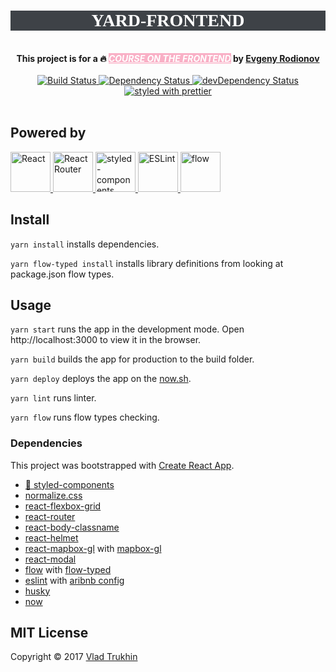 <h1 align="center" style="color:#fff;background-color:#3e4247;font-family:Monaco">YARD-FRONTEND</h1>
<br />
<div align="center"><strong>This project is for a 🔥 <a style="color:#fff;background-color:#f9b0c6;" href="http://kurskurskurs.erodionov.ru"><em>COURSE ON THE FRONTEND</em></a> by <a href="https://github.com/evgenyrodionov">Evgeny Rodionov</a></strong></div>
<br />
<div align="center">
  <!-- Build Status -->
  <a href="https://travis-ci.org/barbagrigia/yard-frontend">
    <img src="https://travis-ci.org/barbagrigia/yard-frontend.svg?branch=master" alt="Build Status" />
  </a>
  <!-- Dependency Status -->
  <a href="https://david-dm.org/barbagrigia/yard-frontend">
    <img src="https://david-dm.org/barbagrigia/yard-frontend/status.svg" alt="Dependency Status" />
  </a>
  <!-- devDependency Status -->
  <a href="https://david-dm.org/barbagrigia/yard-frontend?type=dev">
    <img src="https://david-dm.org/barbagrigia/yard-frontend/dev-status.svg" alt="devDependency Status" />
  </a>
  <!-- Prettier Badge -->
  <a href="https://github.com/prettier/prettier">
    <img src="https://img.shields.io/badge/styled_with-prettier-ff69b4.svg" alt="styled with prettier" />
  </a>
</div>
<br />

## Powered by
<!-- React Logo -->
<a href="https://facebook.github.io/react">
  <img src="https://www.shareicon.net/download/2016/07/08/117367_logo.svg" height="64px" alt="React" title="React" />
</a>
<!-- React Router Logo -->
<a href="https://reacttraining.com/react-router/">
  <img src="https://reacttraining.com/react-router/android-chrome-144x144.png" height="64px" alt="React Router" title="React Router">
</a>
<!-- styled-components Logo -->
<a href="https://www.styled-components.com">
  <img src="https://raw.githubusercontent.com/styled-components/brand/master/styled-components.png" height="64px" alt="styled-components" title="styled-components" />
</a>
<!-- ESLint Logo -->
<a href="http://eslint.org">
  <img src="https://avatars1.githubusercontent.com/u/6019716?v=3&s=200" height="64px" alt="ESLint" title="ESLint" />
</a>
<!-- Flow Logo -->
<a href="https://flow.org">
  <img src="https://res.cloudinary.com/barbagrigia/image/upload/v1499332421/flow-logo_nwu6ow.png" height="64px" alt="flow" title="Flow" />
</a>

## Install
`yarn install` installs dependencies.

`yarn flow-typed install` installs library definitions from looking at package.json flow types.

## Usage
`yarn start`
runs the app in the development mode.
Open http://localhost:3000 to view it in the browser.

`yarn build`
builds the app for production to the build folder.

`yarn deploy`
deploys the app on the [now.sh](https://zeit.co/now).

`yarn lint` runs linter.

`yarn flow` runs flow types checking.

### Dependencies
This project was bootstrapped with [Create React App](https://github.com/facebookincubator/create-react-app).

- [💅 styled-components](https://github.com/styled-components/styled-components)
- [normalize.css](https://github.com/necolas/normalize.css)
- [react-flexbox-grid](https://github.com/roylee0704/react-flexbox-grid)
- [react-router](https://github.com/ReactTraining/react-router)
- [react-body-classname](https://github.com/iest/react-body-classname)
- [react-helmet](https://github.com/nfl/react-helmet)
- [react-mapbox-gl](https://github.com/alex3165/react-mapbox-gl) with [mapbox-gl](https://github.com/mapbox/mapbox-gl-js)
- [react-modal](https://github.com/reactjs/react-modal)
- [flow](https://flow.org) with [flow-typed](https://github.com/flowtype/flow-typed)
- [eslint](http://eslint.org) with [aribnb config](https://github.com/airbnb/javascript/tree/master/packages/eslint-config-airbnb)
- [husky](https://github.com/typicode/husky)
- [now](https://github.com/zeit/now-cli)

## MIT License
Copyright © 2017 [Vlad Trukhin](https://github.com/barbagrigia)